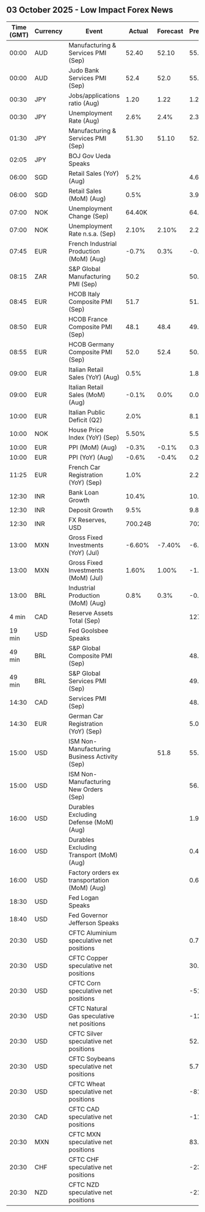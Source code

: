 ## 03 October 2025 - Low Impact Forex News

| Time (GMT) | Currency | Event | Actual | Forecast | Previous |
|------|----------|-------|--------|----------|----------|
| 00:00 | AUD | Manufacturing & Services PMI (Sep) | 52.40 | 52.10 | 55.50 |
| 00:00 | AUD | Judo Bank Services PMI (Sep) | 52.4 | 52.0 | 55.8 |
| 00:30 | JPY | Jobs/applications ratio (Aug) | 1.20 | 1.22 | 1.22 |
| 00:30 | JPY | Unemployment Rate (Aug) | 2.6% | 2.4% | 2.3% |
| 01:30 | JPY | Manufacturing & Services PMI (Sep) | 51.30 | 51.10 | 52.00 |
| 02:05 | JPY | BOJ Gov Ueda Speaks |  |  |  |
| 06:00 | SGD | Retail Sales (YoY) (Aug) | 5.2% |  | 4.6% |
| 06:00 | SGD | Retail Sales (MoM) (Aug) | 0.5% |  | 3.9% |
| 07:00 | NOK | Unemployment Change (Sep) | 64.40K |  | 64.20K |
| 07:00 | NOK | Unemployment Rate n.s.a. (Sep) | 2.10% | 2.10% | 2.20% |
| 07:45 | EUR | French Industrial Production (MoM) (Aug) | -0.7% | 0.3% | -0.1% |
| 08:15 | ZAR | S&P Global Manufacturing PMI (Sep) | 50.2 |  | 50.1 |
| 08:45 | EUR | HCOB Italy Composite PMI (Sep) | 51.7 |  | 51.7 |
| 08:50 | EUR | HCOB France Composite PMI (Sep) | 48.1 | 48.4 | 49.8 |
| 08:55 | EUR | HCOB Germany Composite PMI (Sep) | 52.0 | 52.4 | 50.5 |
| 09:00 | EUR | Italian Retail Sales (YoY) (Aug) | 0.5% |  | 1.8% |
| 09:00 | EUR | Italian Retail Sales (MoM) (Aug) | -0.1% | 0.0% | 0.0% |
| 10:00 | EUR | Italian Public Deficit (Q2) | 2.0% |  | 8.1% |
| 10:00 | NOK | House Price Index (YoY) (Sep) | 5.50% |  | 5.50% |
| 10:00 | EUR | PPI (MoM) (Aug) | -0.3% | -0.1% | 0.3% |
| 10:00 | EUR | PPI (YoY) (Aug) | -0.6% | -0.4% | 0.2% |
| 11:25 | EUR | French Car Registration (YoY) (Sep) | 1.0% |  | 2.2% |
| 12:30 | INR | Bank Loan Growth | 10.4% |  | 10.3% |
| 12:30 | INR | Deposit Growth | 9.5% |  | 9.8% |
| 12:30 | INR | FX Reserves, USD | 700.24B |  | 702.57B |
| 13:00 | MXN | Gross Fixed Investments (YoY) (Jul) | -6.60% | -7.40% | -6.40% |
| 13:00 | MXN | Gross Fixed Investments (MoM) (Jul) | 1.60% | 1.00% | -1.40% |
| 13:00 | BRL | Industrial Production (MoM) (Aug) | 0.8% | 0.3% | -0.1% |
| 4 min | CAD | Reserve Assets Total (Sep) |  |  | 127.9B |
| 19 min | USD | Fed Goolsbee Speaks |  |  |  |
| 49 min | BRL | S&P Global Composite PMI (Sep) |  |  | 48.8 |
| 49 min | BRL | S&P Global Services PMI (Sep) |  |  | 49.3 |
| 14:30 | CAD | Services PMI (Sep) |  |  | 48.60% |
| 14:30 | EUR | German Car Registration (YoY) (Sep) |  |  | 5.0% |
| 15:00 | USD | ISM Non-Manufacturing Business Activity (Sep) |  | 51.8 | 55.0 |
| 15:00 | USD | ISM Non-Manufacturing New Orders (Sep) |  |  | 56.0 |
| 16:00 | USD | Durables Excluding Defense (MoM) (Aug) |  |  | 1.9% |
| 16:00 | USD | Durables Excluding Transport (MoM) (Aug) |  |  | 0.4% |
| 16:00 | USD | Factory orders ex transportation (MoM) (Aug) |  |  | 0.6% |
| 18:30 | USD | Fed Logan Speaks |  |  |  |
| 18:40 | USD | Fed Governor Jefferson Speaks |  |  |  |
| 20:30 | USD | CFTC Aluminium speculative net positions |  |  | 0.7K |
| 20:30 | USD | CFTC Copper speculative net positions |  |  | 30.2K |
| 20:30 | USD | CFTC Corn speculative net positions |  |  | -51.2K |
| 20:30 | USD | CFTC Natural Gas speculative net positions |  |  | -128.1K |
| 20:30 | USD | CFTC Silver speculative net positions |  |  | 52.3K |
| 20:30 | USD | CFTC Soybeans speculative net positions |  |  | 5.7K |
| 20:30 | USD | CFTC Wheat speculative net positions |  |  | -81.7K |
| 20:30 | CAD | CFTC CAD speculative net positions |  |  | -114.8K |
| 20:30 | MXN | CFTC MXN speculative net positions |  |  | 83.4K |
| 20:30 | CHF | CFTC CHF speculative net positions |  |  | -23.0K |
| 20:30 | NZD | CFTC NZD speculative net positions |  |  | -21.1K |

